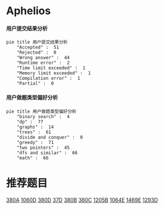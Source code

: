 # Aphelios

<!-- tabs:start -->



#### **用户提交结果分析**

```mermaid
pie title 用户提交结果分析
    "Accepted" :  51
    "Rejected" :  0
    "Wrong answer" :  44
    "Runtime error" :  2
    "Time limit exceeded" :  1
    "Memory limit exceeded" :  1
    "Compilation error" :  1
    "Partial" :  0
```

#### **用户做题类型偏好分析**

```mermaid
pie title 用户做题类型偏好分析
    "binary search" :  4
    "dp" :  77
    "graphs" :  14
    "trees" :  61
    "divide and conquer" :  0
    "greedy" :  71
    "two pointers" :  45
    "dfs and similar" :  66
    "math" :  66
```



<!-- tabs:end -->
# 推荐题目
[380A](https://codeforces.com/contest/380/problem/A)
[1060D](https://codeforces.com/contest/1060/problem/D)
[380D](https://codeforces.com/contest/380/problem/D)
[37D](https://codeforces.com/contest/37/problem/D)
[380B](https://codeforces.com/contest/380/problem/B)
[380C](https://codeforces.com/contest/380/problem/C)
[1205B](https://codeforces.com/contest/1205/problem/B)
[1064E](https://codeforces.com/contest/1064/problem/E)
[1469E](https://codeforces.com/contest/1469/problem/E)
[1293D](https://codeforces.com/contest/1293/problem/D)
